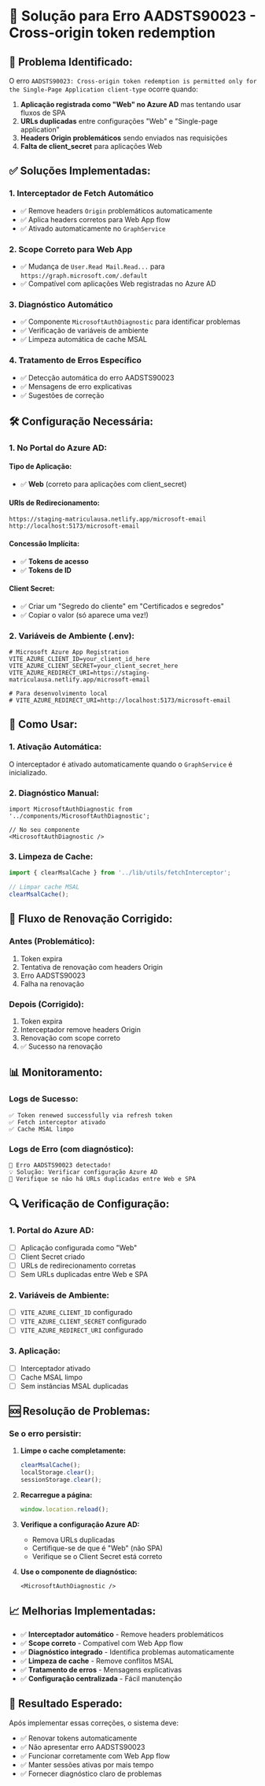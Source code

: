 # 🔧 Solução para Erro AADSTS90023 - Cross-origin token redemption

## 🚨 **Problema Identificado:**

O erro `AADSTS90023: Cross-origin token redemption is permitted only for the Single-Page Application client-type` ocorre quando:

1. **Aplicação registrada como "Web" no Azure AD** mas tentando usar fluxos de SPA
2. **URLs duplicadas** entre configurações "Web" e "Single-page application"
3. **Headers Origin problemáticos** sendo enviados nas requisições
4. **Falta de client_secret** para aplicações Web

## ✅ **Soluções Implementadas:**

### 1. **Interceptador de Fetch Automático**
- ✅ Remove headers `Origin` problemáticos automaticamente
- ✅ Aplica headers corretos para Web App flow
- ✅ Ativado automaticamente no `GraphService`

### 2. **Scope Correto para Web App**
- ✅ Mudança de `User.Read Mail.Read...` para `https://graph.microsoft.com/.default`
- ✅ Compatível com aplicações Web registradas no Azure AD

### 3. **Diagnóstico Automático**
- ✅ Componente `MicrosoftAuthDiagnostic` para identificar problemas
- ✅ Verificação de variáveis de ambiente
- ✅ Limpeza automática de cache MSAL

### 4. **Tratamento de Erros Específico**
- ✅ Detecção automática do erro AADSTS90023
- ✅ Mensagens de erro explicativas
- ✅ Sugestões de correção

## 🛠️ **Configuração Necessária:**

### 1. **No Portal do Azure AD:**

#### **Tipo de Aplicação:**
- ✅ **Web** (correto para aplicações com client_secret)

#### **URIs de Redirecionamento:**
```
https://staging-matriculausa.netlify.app/microsoft-email
http://localhost:5173/microsoft-email
```

#### **Concessão Implícita:**
- ✅ **Tokens de acesso**
- ✅ **Tokens de ID**

#### **Client Secret:**
- ✅ Criar um "Segredo do cliente" em "Certificados e segredos"
- ✅ Copiar o valor (só aparece uma vez!)

### 2. **Variáveis de Ambiente (.env):**

```env
# Microsoft Azure App Registration
VITE_AZURE_CLIENT_ID=your_client_id_here
VITE_AZURE_CLIENT_SECRET=your_client_secret_here
VITE_AZURE_REDIRECT_URI=https://staging-matriculausa.netlify.app/microsoft-email

# Para desenvolvimento local
# VITE_AZURE_REDIRECT_URI=http://localhost:5173/microsoft-email
```

## 🔄 **Como Usar:**

### 1. **Ativação Automática:**
O interceptador é ativado automaticamente quando o `GraphService` é inicializado.

### 2. **Diagnóstico Manual:**
```tsx
import MicrosoftAuthDiagnostic from '../components/MicrosoftAuthDiagnostic';

// No seu componente
<MicrosoftAuthDiagnostic />
```

### 3. **Limpeza de Cache:**
```typescript
import { clearMsalCache } from '../lib/utils/fetchInterceptor';

// Limpar cache MSAL
clearMsalCache();
```

## 🚀 **Fluxo de Renovação Corrigido:**

### **Antes (Problemático):**
1. Token expira
2. Tentativa de renovação com headers Origin
3. Erro AADSTS90023
4. Falha na renovação

### **Depois (Corrigido):**
1. Token expira
2. Interceptador remove headers Origin
3. Renovação com scope correto
4. ✅ Sucesso na renovação

## 📊 **Monitoramento:**

### **Logs de Sucesso:**
```
✅ Token renewed successfully via refresh token
✅ Fetch interceptor ativado
✅ Cache MSAL limpo
```

### **Logs de Erro (com diagnóstico):**
```
🚨 Erro AADSTS90023 detectado!
💡 Solução: Verificar configuração Azure AD
🔧 Verifique se não há URLs duplicadas entre Web e SPA
```

## 🔍 **Verificação de Configuração:**

### **1. Portal do Azure AD:**
- [ ] Aplicação configurada como "Web"
- [ ] Client Secret criado
- [ ] URLs de redirecionamento corretas
- [ ] Sem URLs duplicadas entre Web e SPA

### **2. Variáveis de Ambiente:**
- [ ] `VITE_AZURE_CLIENT_ID` configurado
- [ ] `VITE_AZURE_CLIENT_SECRET` configurado
- [ ] `VITE_AZURE_REDIRECT_URI` configurado

### **3. Aplicação:**
- [ ] Interceptador ativado
- [ ] Cache MSAL limpo
- [ ] Sem instâncias MSAL duplicadas

## 🆘 **Resolução de Problemas:**

### **Se o erro persistir:**

1. **Limpe o cache completamente:**
   ```typescript
   clearMsalCache();
   localStorage.clear();
   sessionStorage.clear();
   ```

2. **Recarregue a página:**
   ```javascript
   window.location.reload();
   ```

3. **Verifique a configuração Azure AD:**
   - Remova URLs duplicadas
   - Certifique-se de que é "Web" (não SPA)
   - Verifique se o Client Secret está correto

4. **Use o componente de diagnóstico:**
   ```tsx
   <MicrosoftAuthDiagnostic />
   ```

## 📈 **Melhorias Implementadas:**

- ✅ **Interceptador automático** - Remove headers problemáticos
- ✅ **Scope correto** - Compatível com Web App flow
- ✅ **Diagnóstico integrado** - Identifica problemas automaticamente
- ✅ **Limpeza de cache** - Remove conflitos MSAL
- ✅ **Tratamento de erros** - Mensagens explicativas
- ✅ **Configuração centralizada** - Fácil manutenção

## 🎯 **Resultado Esperado:**

Após implementar essas correções, o sistema deve:
- ✅ Renovar tokens automaticamente
- ✅ Não apresentar erro AADSTS90023
- ✅ Funcionar corretamente com Web App flow
- ✅ Manter sessões ativas por mais tempo
- ✅ Fornecer diagnóstico claro de problemas
